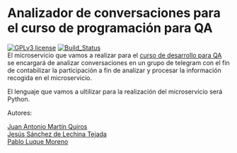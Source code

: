 
# Analizador de conversaciones para el curso de programación para QA
[![GPLv3 license](https://img.shields.io/badge/License-GPLv3-blue.svg)](http://perso.crans.org/besson/LICENSE.html) [![Build_Status](https://travis-ci.org/ETSIIT-analyzer/Analizador-de-conversaciones.svg?branch=master)](https://travis-ci.org/ETSIIT-analyzer/Analizador-de-conversaciones)  
El microservicio que vamos a realizar para el [curso de desarrollo para QA](https://jj.github.io/curso-tdd)
se encargará de analizar conversaciones en un grupo de telegram con el fin de
 contabilizar la participación a fin de analizar y procesar la información
recogida en el microservicio.

El lenguaje que vamos a ultilizar para la realización del microservicio será Python.


Autores:

 [Juan Antonio Martín Quiros](https://github.com/marquirj)  
 [Jesús Sánchez de Lechina Tejada](https://github.com/jojelupipa)   
 [Pablo Luque Moreno](https://github.com/pabloluque14)   
